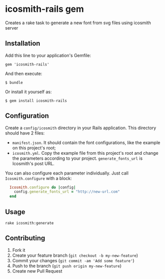 # icosmith-rails gem

Creates a rake task to generate a new font from svg files using icosmith server

## Installation

Add this line to your application's Gemfile:

    gem 'icosmith-rails'

And then execute:

    $ bundle

Or install it yourself as:

    $ gem install icosmith-rails

## Configuration

Create a `config/icosmith` directory in your Rails application. This directory should have 2 files:

   * `manifest.json`. It should contain the font configurations, like the example on this project's root;
   * `icosmith.yml`. Copy the example file from this project's root and change the parameters according to your project. `generate_fonts_url` is Icosmith's post URL.

You can also configure each parameter individually. Just call `Icosmith.configure` with a block:

```ruby
  Icosmith.configure do |config|
    config.generate_fonts_url = "http://new-url.com"
  end
```

## Usage

    rake icosmith:generate

## Contributing

1. Fork it
2. Create your feature branch (`git checkout -b my-new-feature`)
3. Commit your changes (`git commit -am 'Add some feature'`)
4. Push to the branch (`git push origin my-new-feature`)
5. Create new Pull Request
